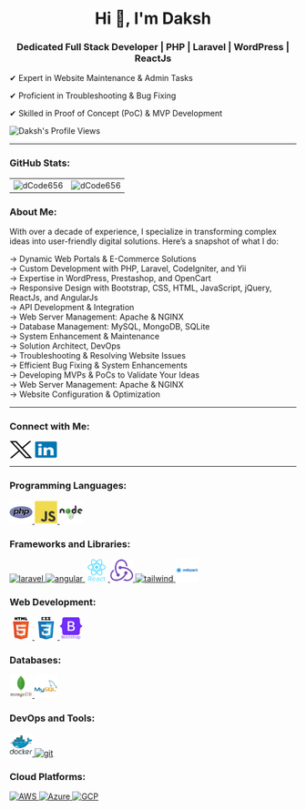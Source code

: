 <!-- [![MasterHead](http://logo-bg.jpg)](http://) -->
<h1 align="center">Hi 👋, I'm Daksh</h1>
<h3 align="center">Dedicated Full Stack Developer | PHP | Laravel | WordPress | ReactJs</h3>

<p> ✔ Expert in Website Maintenance & Admin Tasks</p>
<p> ✔ Proficient in Troubleshooting & Bug Fixing</p>
<p> ✔ Skilled in Proof of Concept (PoC) & MVP Development</p>

<p align="left"> <img src="https://komarev.com/ghpvc/?username=dCode656&label=Profile%20views&color=0e75b6&style=flat" alt="Daksh's Profile Views" /> </p>


---

### GitHub Stats:

<table>
<!--   <tr>
    <td>
      <img align="center" src="https://github-readme-stats.vercel.app/api/top-langs?username=dCode656&show_icons=true&locale=en&layout=compact" alt="dCode656" style="width: 100%;"/>
    </td>
  </tr> -->
  <tr>
    <td>
      <img align="center" src="https://github-readme-stats.vercel.app/api?username=dCode656&show_icons=true&locale=en" alt="dCode656" style="width: 100%;"/>
    </td>
    <td>
      <img align="center" src="https://github-readme-streak-stats.herokuapp.com/?user=dCode656&" alt="dCode656" style="width: 100%;"/>
    </td>
  </tr>


  
</table>






### About Me:


With over a decade of experience, I specialize in transforming complex ideas into user-friendly digital solutions. Here’s a snapshot of what I do:

→ Dynamic Web Portals & E-Commerce Solutions  
→ Custom Development with PHP, Laravel, CodeIgniter, and Yii  
→ Expertise in WordPress, Prestashop, and OpenCart  
→ Responsive Design with Bootstrap, CSS, HTML, JavaScript, jQuery, ReactJs, and AngularJs  
→ API Development & Integration  
→ Web Server Management: Apache & NGINX  
→ Database Management: MySQL, MongoDB, SQLite  
→ System Enhancement & Maintenance  
→ Solution Architect, DevOps  
→ Troubleshooting & Resolving Website Issues  
→ Efficient Bug Fixing & System Enhancements  
→ Developing MVPs & PoCs to Validate Your Ideas  
→ Web Server Management: Apache & NGINX  
→ Website Configuration & Optimization  

---

### Connect with Me:

<p align="left">
<a href="https://twitter.com/dcode656" target="blank"><img align="center" src="https://raw.githubusercontent.com/devicons/devicon/master/icons/twitter/twitter-original.svg" alt="twitter" height="30" width="40" /></a>
<a href="https://linkedin.com/in/dcode656" target="blank"><img align="center" src="https://raw.githubusercontent.com/devicons/devicon/master/icons/linkedin/linkedin-original.svg" alt="linkedin" height="30" width="40" /></a>
</p>

---
### Programming Languages:
<p align="left">
  <a href="https://www.php.net" target="_blank" rel="noreferrer"> 
    <img src="https://raw.githubusercontent.com/devicons/devicon/master/icons/php/php-original.svg" alt="php" width="40" height="40"/> 
  </a> 
  <a href="https://developer.mozilla.org/en-US/docs/Web/JavaScript" target="_blank" rel="noreferrer"> 
    <img src="https://raw.githubusercontent.com/devicons/devicon/master/icons/javascript/javascript-original.svg" alt="javascript" width="40" height="40"/> 
  </a> 
  <a href="https://nodejs.org" target="_blank" rel="noreferrer"> 
    <img src="https://raw.githubusercontent.com/devicons/devicon/master/icons/nodejs/nodejs-original-wordmark.svg" alt="nodejs" width="40" height="40"/> 
  </a> 
</p>

### Frameworks and Libraries:
<p align="left">
  <a href="https://laravel.com/" target="_blank" rel="noreferrer"> 
    <img src="https://laravel.com/img/logomark.min.svg" alt="laravel" width="40" height="40"/> 
  </a> 
  <a href="https://angular.io" target="_blank" rel="noreferrer"> 
    <img src="https://angular.io/assets/images/logos/angular/angular.svg" alt="angular" width="40" height="40"/> 
  </a> 
  <a href="https://reactjs.org/" target="_blank" rel="noreferrer"> 
    <img src="https://raw.githubusercontent.com/devicons/devicon/master/icons/react/react-original-wordmark.svg" alt="react" width="40" height="40"/> 
  </a> 
  <a href="https://redux.js.org" target="_blank" rel="noreferrer"> 
    <img src="https://raw.githubusercontent.com/devicons/devicon/master/icons/redux/redux-original.svg" alt="redux" width="40" height="40"/> 
  </a> 
  <a href="https://tailwindcss.com/" target="_blank" rel="noreferrer"> 
    <img src="https://www.vectorlogo.zone/logos/tailwindcss/tailwindcss-icon.svg" alt="tailwind" width="40" height="40"/> 
  </a> 
  <a href="https://webpack.js.org" target="_blank" rel="noreferrer"> 
    <img src="https://raw.githubusercontent.com/devicons/devicon/d00d0969292a6569d45b06d3f350f463a0107b0d/icons/webpack/webpack-original-wordmark.svg" alt="webpack" width="40" height="40"/> 
  </a> 
</p>

### Web Development:
<p align="left">
  <a href="https://www.w3.org/html/" target="_blank" rel="noreferrer"> 
    <img src="https://raw.githubusercontent.com/devicons/devicon/master/icons/html5/html5-original-wordmark.svg" alt="html5" width="40" height="40"/> 
  </a> 
  <a href="https://www.w3schools.com/css/" target="_blank" rel="noreferrer"> 
    <img src="https://raw.githubusercontent.com/devicons/devicon/master/icons/css3/css3-original-wordmark.svg" alt="css3" width="40" height="40"/> 
  </a> 
  <a href="https://getbootstrap.com" target="_blank" rel="noreferrer"> 
    <img src="https://raw.githubusercontent.com/devicons/devicon/master/icons/bootstrap/bootstrap-plain-wordmark.svg" alt="bootstrap" width="40" height="40"/> 
  </a> 
</p>

### Databases:
<p align="left">
  <a href="https://www.mongodb.com/" target="_blank" rel="noreferrer"> 
    <img src="https://raw.githubusercontent.com/devicons/devicon/master/icons/mongodb/mongodb-original-wordmark.svg" alt="mongodb" width="40" height="40"/> 
  </a> 
  <a href="https://www.mysql.com/" target="_blank" rel="noreferrer"> 
    <img src="https://raw.githubusercontent.com/devicons/devicon/master/icons/mysql/mysql-original-wordmark.svg" alt="mysql" width="40" height="40"/> 
  </a> 
</p>

### DevOps and Tools:
<p align="left">
  <a href="https://www.docker.com/" target="_blank" rel="noreferrer"> 
    <img src="https://raw.githubusercontent.com/devicons/devicon/master/icons/docker/docker-original-wordmark.svg" alt="docker" width="40" height="40"/> 
  </a> 
  <a href="https://git-scm.com/" target="_blank" rel="noreferrer"> 
    <img src="https://www.vectorlogo.zone/logos/git-scm/git-scm-icon.svg" alt="git" width="40" height="40"/> 
  </a> 
</p>

### Cloud Platforms:
<p align="left">
  <a href="https://aws.amazon.com/" target="_blank" rel="noreferrer"> 
    <img src="https://www.vectorlogo.zone/logos/amazon_aws/amazon_aws-icon.svg" alt="AWS" width="40" height="40"/> 
  </a> 
  <a href="https://azure.microsoft.com/en-us/" target="_blank" rel="noreferrer"> 
    <img src="https://www.vectorlogo.zone/logos/microsoft_azure/microsoft_azure-icon.svg" alt="Azure" width="40" height="40"/> 
  </a> 
  <a href="https://cloud.google.com/" target="_blank" rel="noreferrer"> 
    <img src="https://www.vectorlogo.zone/logos/google_cloud/google_cloud-icon.svg" alt="GCP" width="40" height="40"/> 
  </a> 
</p>

